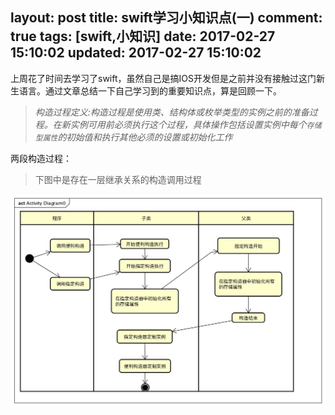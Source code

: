 layout: post
title: swift学习小知识点(一)
comment: true
tags: [swift,小知识]
date: 2017-02-27 15:10:02
updated: 2017-02-27 15:10:02
---
上周花了时间去学习了swift，虽然自己是搞IOS开发但是之前并没有接触过这门新生语言。通过文章总结一下自己学习到的重要知识点，算是回顾一下。
<!--more-->
>*构造过程定义:构造过程是使用类、结构体或枚举类型的实例之前的准备过程。在新实例可用前必须执行这个过程，具体操作包括设置实例中每个`存储型属性`的初始值和执行其他必须的设置或初始化工作*

两段构造过程：

>下图中是存在一层继承关系的构造调用过程

![构造过程](swift学习小知识点-一/构造过程.png)
